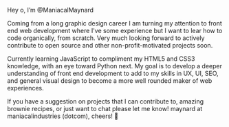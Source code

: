 Hey o, I’m @ManiacalMaynard
 
Coming from a long graphic design career I am turning my attention to front end web development where I've some experience but I want to lear how to code organically, from scratch. Very much looking forward to actively contribute to open source and other non-profit-motivated projects soon.

Currently learning JavaScript to compliment my HTML5 and CSS3 knowledge, with an eye toward Python next. My goal is to develop a deeper understanding of front end development to add to my skills in UX, UI, SEO, and general visual design to become a more well rounded maker of web experiences.

If you have a suggestion on projects that I can contribute to, amazing brownie recipes, or just want to chat please let me know! maynard at maniacalindustries (dotcom), cheers! 🍻

<!---
ManiacalMaynard/ManiacalMaynard is a ✨ special ✨ repository because its `README.md` (this file) appears on your GitHub profile.
You can click the Preview link to take a look at your changes.
--->
